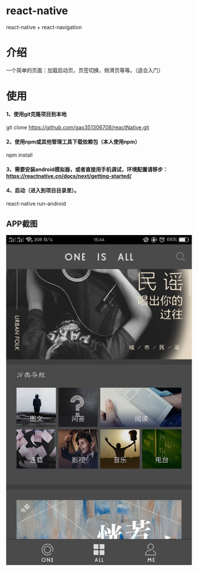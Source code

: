 # react-native
react-native + react-navigation

# 介绍
一个简单的页面：加载启动页，页签切换，侧滑页等等。（适合入门）

# 使用
#### 1、使用git克隆项目到本地
git clone https://github.com/gao351306708/reactNative.git
#### 2、使用npm或其他管理工具下载依赖包（本人使用npm）
npm install
#### 3、需要安装android模拟器，或者直接用手机调试，环境配置请移步：https://reactnative.cn/docs/next/getting-started/
#### 4、启动（进入到项目目录里）。
react-native run-android

## APP截图
![picture_detail](./app/image/demo1.jpg)
